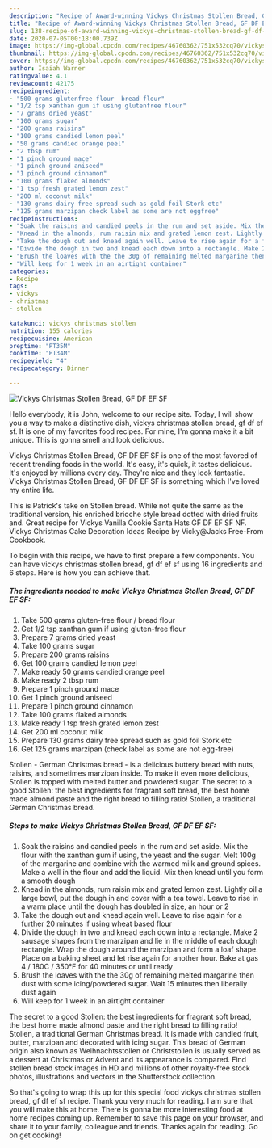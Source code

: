 ```yaml
---
description: "Recipe of Award-winning Vickys Christmas Stollen Bread, GF DF EF SF"
title: "Recipe of Award-winning Vickys Christmas Stollen Bread, GF DF EF SF"
slug: 138-recipe-of-award-winning-vickys-christmas-stollen-bread-gf-df-ef-sf
date: 2020-07-05T00:18:00.739Z
image: https://img-global.cpcdn.com/recipes/46760362/751x532cq70/vickys-christmas-stollen-bread-gf-df-ef-sf-recipe-main-photo.jpg
thumbnail: https://img-global.cpcdn.com/recipes/46760362/751x532cq70/vickys-christmas-stollen-bread-gf-df-ef-sf-recipe-main-photo.jpg
cover: https://img-global.cpcdn.com/recipes/46760362/751x532cq70/vickys-christmas-stollen-bread-gf-df-ef-sf-recipe-main-photo.jpg
author: Isaiah Warner
ratingvalue: 4.1
reviewcount: 42175
recipeingredient:
- "500 grams glutenfree flour  bread flour"
- "1/2 tsp xanthan gum if using glutenfree flour"
- "7 grams dried yeast"
- "100 grams sugar"
- "200 grams raisins"
- "100 grams candied lemon peel"
- "50 grams candied orange peel"
- "2 tbsp rum"
- "1 pinch ground mace"
- "1 pinch ground aniseed"
- "1 pinch ground cinnamon"
- "100 grams flaked almonds"
- "1 tsp fresh grated lemon zest"
- "200 ml coconut milk"
- "130 grams dairy free spread such as gold foil Stork etc"
- "125 grams marzipan check label as some are not eggfree"
recipeinstructions:
- "Soak the raisins and candied peels in the rum and set aside. Mix the flour with the xanthan gum if using, the yeast and the sugar. Melt 100g of the margarine and combine with the warmed milk and ground spices. Make a well in the flour and add the liquid. Mix then knead until you form a smooth dough"
- "Knead in the almonds, rum raisin mix and grated lemon zest. Lightly oil a large bowl, put the dough in and cover with a tea towel. Leave to rise in a warm place until the dough has doubled in size, an hour or 2"
- "Take the dough out and knead again well. Leave to rise again for a further 20 minutes if using wheat based flour"
- "Divide the dough in two and knead each down into a rectangle. Make 2 sausage shapes from the marzipan and lie in the middle of each dough rectangle. Wrap the dough around the marzipan and form a loaf shape. Place on a baking sheet and let rise again for another hour. Bake at gas 4 / 180C / 350°F for 40 minutes or until ready"
- "Brush the loaves with the the 30g of remaining melted margarine then dust with some icing/powdered sugar. Wait 15 minutes then liberally dust again"
- "Will keep for 1 week in an airtight container"
categories:
- Recipe
tags:
- vickys
- christmas
- stollen

katakunci: vickys christmas stollen 
nutrition: 155 calories
recipecuisine: American
preptime: "PT35M"
cooktime: "PT34M"
recipeyield: "4"
recipecategory: Dinner

---
```



![Vickys Christmas Stollen Bread, GF DF EF SF](https://img-global.cpcdn.com/recipes/46760362/751x532cq70/vickys-christmas-stollen-bread-gf-df-ef-sf-recipe-main-photo.jpg)

Hello everybody, it is John, welcome to our recipe site. Today, I will show you a way to make a distinctive dish, vickys christmas stollen bread, gf df ef sf. It is one of my favorites food recipes. For mine, I'm gonna make it a bit unique. This is gonna smell and look delicious.

Vickys Christmas Stollen Bread, GF DF EF SF is one of the most favored of recent trending foods in the world. It's easy, it's quick, it tastes delicious. It's enjoyed by millions every day. They're nice and they look fantastic. Vickys Christmas Stollen Bread, GF DF EF SF is something which I've loved my entire life.

This is Patrick&#39;s take on Stollen bread. While not quite the same as the traditional version, his enriched brioche style bread dotted with dried fruits and. Great recipe for Vickys Vanilla Cookie Santa Hats GF DF EF SF NF. Vickys Christmas Cake Decoration Ideas Recipe by Vicky@Jacks Free-From Cookbook.


To begin with this recipe, we have to first prepare a few components. You can have vickys christmas stollen bread, gf df ef sf using 16 ingredients and 6 steps. Here is how you can achieve that.

<!--inarticleads1-->

##### The ingredients needed to make Vickys Christmas Stollen Bread, GF DF EF SF:

1. Take 500 grams gluten-free flour / bread flour
1. Get 1/2 tsp xanthan gum if using gluten-free flour
1. Prepare 7 grams dried yeast
1. Take 100 grams sugar
1. Prepare 200 grams raisins
1. Get 100 grams candied lemon peel
1. Make ready 50 grams candied orange peel
1. Make ready 2 tbsp rum
1. Prepare 1 pinch ground mace
1. Get 1 pinch ground aniseed
1. Prepare 1 pinch ground cinnamon
1. Take 100 grams flaked almonds
1. Make ready 1 tsp fresh grated lemon zest
1. Get 200 ml coconut milk
1. Prepare 130 grams dairy free spread such as gold foil Stork etc
1. Get 125 grams marzipan (check label as some are not egg-free)


Stollen - German Christmas bread - is a delicious buttery bread with nuts, raisins, and sometimes marzipan inside. To make it even more delicious, Stollen is topped with melted butter and powdered sugar. The secret to a good Stollen: the best ingredients for fragrant soft bread, the best home made almond paste and the right bread to filling ratio! Stollen, a traditional German Christmas bread. 

<!--inarticleads2-->

##### Steps to make Vickys Christmas Stollen Bread, GF DF EF SF:

1. Soak the raisins and candied peels in the rum and set aside. Mix the flour with the xanthan gum if using, the yeast and the sugar. Melt 100g of the margarine and combine with the warmed milk and ground spices. Make a well in the flour and add the liquid. Mix then knead until you form a smooth dough
1. Knead in the almonds, rum raisin mix and grated lemon zest. Lightly oil a large bowl, put the dough in and cover with a tea towel. Leave to rise in a warm place until the dough has doubled in size, an hour or 2
1. Take the dough out and knead again well. Leave to rise again for a further 20 minutes if using wheat based flour
1. Divide the dough in two and knead each down into a rectangle. Make 2 sausage shapes from the marzipan and lie in the middle of each dough rectangle. Wrap the dough around the marzipan and form a loaf shape. Place on a baking sheet and let rise again for another hour. Bake at gas 4 / 180C / 350°F for 40 minutes or until ready
1. Brush the loaves with the the 30g of remaining melted margarine then dust with some icing/powdered sugar. Wait 15 minutes then liberally dust again
1. Will keep for 1 week in an airtight container


The secret to a good Stollen: the best ingredients for fragrant soft bread, the best home made almond paste and the right bread to filling ratio! Stollen, a traditional German Christmas bread. It is made with candied fruit, butter, marzipan and decorated with icing sugar. This bread of German origin also known as Weihnachtsstollen or Christstollen is usually served as a dessert at Christmas or Advent and its appearance is compared. Find stollen bread stock images in HD and millions of other royalty-free stock photos, illustrations and vectors in the Shutterstock collection. 

So that's going to wrap this up for this special food vickys christmas stollen bread, gf df ef sf recipe. Thank you very much for reading. I am sure that you will make this at home. There is gonna be more interesting food at home recipes coming up. Remember to save this page on your browser, and share it to your family, colleague and friends. Thanks again for reading. Go on get cooking!
